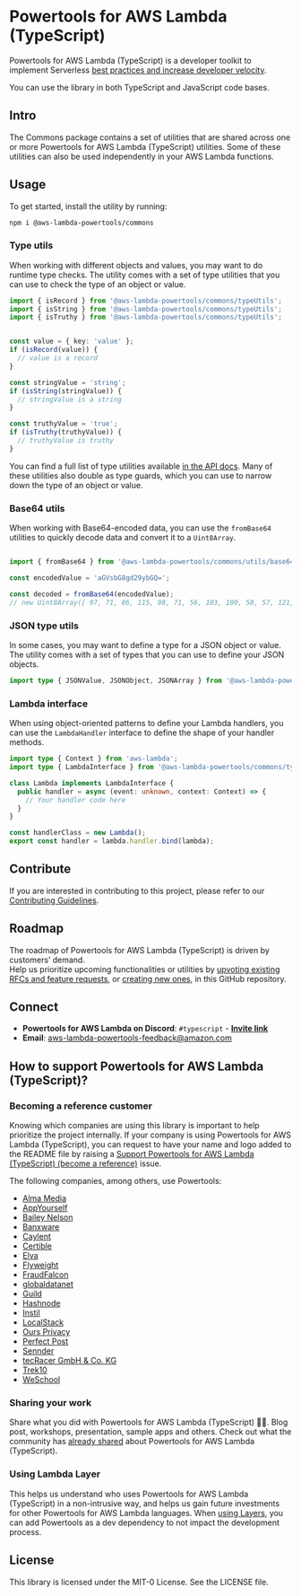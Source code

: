 # Powertools for AWS Lambda (TypeScript) <!-- omit in toc -->

Powertools for AWS Lambda (TypeScript) is a developer toolkit to implement Serverless [best practices and increase developer velocity](https://docs.aws.amazon.com/powertools/typescript/latest/#features).

You can use the library in both TypeScript and JavaScript code bases.

## Intro

The Commons package contains a set of utilities that are shared across one or more Powertools for AWS Lambda (TypeScript) utilities. Some of these utilities can also be used independently in your AWS Lambda functions.

## Usage

To get started, install the utility by running:

```sh
npm i @aws-lambda-powertools/commons
```

### Type utils

When working with different objects and values, you may want to do runtime type checks. The utility comes with a set of type utilities that you can use to check the type of an object or value.

```typescript
import { isRecord } from '@aws-lambda-powertools/commons/typeUtils';
import { isString } from '@aws-lambda-powertools/commons/typeUtils';
import { isTruthy } from '@aws-lambda-powertools/commons/typeUtils';


const value = { key: 'value' };
if (isRecord(value)) {
  // value is a record
}

const stringValue = 'string';
if (isString(stringValue)) {
  // stringValue is a string
}

const truthyValue = 'true';
if (isTruthy(truthyValue)) {
  // truthyValue is truthy
}
```

You can find a full list of type utilities available [in the API docs](https://docs.aws.amazon.com/powertools/typescript/latest/api/modules/_aws-lambda-powertools_commons.typeUtils.html). Many of these utilities also double as type guards, which you can use to narrow down the type of an object or value.

### Base64 utils

When working with Base64-encoded data, you can use the `fromBase64` utilities to quickly decode data and convert it to a `Uint8Array`.

```typescript

import { fromBase64 } from '@aws-lambda-powertools/commons/utils/base64';

const encodedValue = 'aGVsbG8gd29ybGQ=';

const decoded = fromBase64(encodedValue);
// new Uint8Array([ 97, 71, 86, 115, 98, 71, 56, 103, 100, 50, 57, 121, 98, 71, 81, 61 ]); 
```

### JSON type utils

In some cases, you may want to define a type for a JSON object or value. The utility comes with a set of types that you can use to define your JSON objects.

```typescript
import type { JSONValue, JSONObject, JSONArray } from '@aws-lambda-powertools/commons';
```

### Lambda interface

When using object-oriented patterns to define your Lambda handlers, you can use the `LambdaHandler` interface to define the shape of your handler methods.

```typescript
import type { Context } from 'aws-lambda';
import type { LambdaInterface } from '@aws-lambda-powertools/commons/types';

class Lambda implements LambdaInterface {
  public handler = async (event: unknown, context: Context) => {
    // Your handler code here
  }
}

const handlerClass = new Lambda();
export const handler = lambda.handler.bind(lambda);
```

## Contribute

If you are interested in contributing to this project, please refer to our [Contributing Guidelines](https://github.com/aws-powertools/powertools-lambda-typescript/blob/main/CONTRIBUTING.md).

## Roadmap

The roadmap of Powertools for AWS Lambda (TypeScript) is driven by customers’ demand.  
Help us prioritize upcoming functionalities or utilities by [upvoting existing RFCs and feature requests](https://github.com/aws-powertools/powertools-lambda-typescript/issues), or [creating new ones](https://github.com/aws-powertools/powertools-lambda-typescript/issues/new/choose), in this GitHub repository.

## Connect

- **Powertools for AWS Lambda on Discord**: `#typescript` - **[Invite link](https://discord.gg/B8zZKbbyET)**
- **Email**: <aws-lambda-powertools-feedback@amazon.com>

## How to support Powertools for AWS Lambda (TypeScript)?

### Becoming a reference customer

Knowing which companies are using this library is important to help prioritize the project internally. If your company is using Powertools for AWS Lambda (TypeScript), you can request to have your name and logo added to the README file by raising a [Support Powertools for AWS Lambda (TypeScript) (become a reference)](https://s12d.com/become-reference-pt-ts) issue.

The following companies, among others, use Powertools:

- [Alma Media](https://www.almamedia.fi)
- [AppYourself](https://appyourself.net)
- [Bailey Nelson](https://www.baileynelson.com.au)
- [Banxware](https://www.banxware.com)
- [Caylent](https://caylent.com/)
- [Certible](https://www.certible.com/)
- [Elva](https://elva-group.com)
- [Flyweight](https://flyweight.io/)
- [FraudFalcon](https://fraudfalcon.app)
- [globaldatanet](https://globaldatanet.com/)
- [Guild](https://guild.com)
- [Hashnode](https://hashnode.com/)
- [Instil](https://instil.co/)
- [LocalStack](https://localstack.cloud/)
- [Ours Privacy](https://oursprivacy.com/)
- [Perfect Post](https://www.perfectpost.fr)
- [Sennder](https://sennder.com/)
- [tecRacer GmbH & Co. KG](https://www.tecracer.com/)
- [Trek10](https://www.trek10.com/)
- [WeSchool](https://www.weschool.com)

### Sharing your work

Share what you did with Powertools for AWS Lambda (TypeScript) 💞💞. Blog post, workshops, presentation, sample apps and others. Check out what the community has [already shared](https://docs.aws.amazon.com/powertools/typescript/latest/we_made_this) about Powertools for AWS Lambda (TypeScript).

### Using Lambda Layer

This helps us understand who uses Powertools for AWS Lambda (TypeScript) in a non-intrusive way, and helps us gain future investments for other Powertools for AWS Lambda languages. When [using Layers](https://docs.aws.amazon.com/powertools/typescript/latest/getting-started/lambda-layers/), you can add Powertools as a dev dependency to not impact the development process.

## License

This library is licensed under the MIT-0 License. See the LICENSE file.
